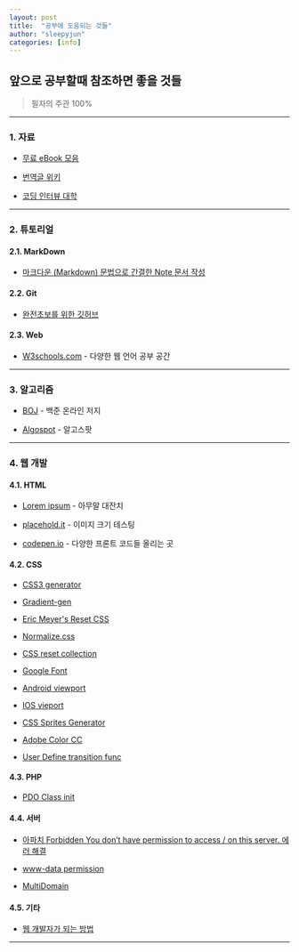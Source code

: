 ```yaml
---
layout: post
title:  "공부에 도움되는 것들"
author: "sleepyjun"
categories: [info]
---
```


## 앞으로 공부할때 참조하면 좋을 것들
 > 필자의 주관 100%  

---

### 1. 자료
- [무료 eBook 모음](https://github.com/EbookFoundation/free-programming-books)

- [번역글 위키](https://github.com/nolboo/nolboo.github.io/wiki)

- [코딩 인터뷰 대학](https://github.com/jwasham/coding-interview-university)

---

### 2. 튜토리얼
#### 2.1. MarkDown
- [마크다운 (Markdown) 문법으로 간결한 Note 문서 작성](https://how-to-use.tistory.com/2)

#### 2.2. Git
- [완전초보를 위한 깃허브](https://nolboo.kim/blog/2013/10/06/github-for-beginner/)

#### 2.3. Web
- [W3schools.com](https://www.w3schools.com/) - 다양한 웹 언어 공부 공간

---

### 3. 알고리즘
- [BOJ](https://www.acmicpc.net/) - 백준 온라인 저지

- [Algospot](https://algospot.com/) - 알고스팟

___

### 4. 웹 개발
#### 4.1. HTML
- [Lorem ipsum](http://lipsum.com) - 아무말 대잔치

- [placehold.it](http://placehold.it) - 이미지 크기 테스팅

- [codepen.io](codepen.io) - 다양한 프론트 코드들 올리는 곳

#### 4.2. CSS
- [CSS3 generator](http://css3generator.com)

- [Gradient-gen](http://www.colorzilla.com/gradient-editor) 

- [Eric Meyer's Reset CSS](http://meyerweb.com/eric/tools/css/reset)

- [Normalize.css](http://necolas.github.io/normalize.css/)

- [CSS reset collection](http://cssreset.com/)

- [Google Font](fonts.google.com)

- [Android viewport](http://developer.android.com/guide/webapps/targeting.html) 

- [IOS vieport](http://developer.apple.com/library/safari/#documentation/appleapplications/reference/safarihtmlref/Articles/MetaTags.html)

- [CSS Sprites Generator](https://www.toptal.com/developers/css/sprite-generator)

- [Adobe Color CC](http://color.adobe.com) 

- [User Define transition func](http://cubic-bezier.com)  

#### 4.3. PHP
- [PDO Class init](https://stackoverflow.com/questions/30396328/access-the-php-pdo-object-in-another-file)

#### 4.4. 서버
- [아파치 Forbidden You don’t have permission to access / on this server. 에러 해결](https://mytory.net/archives/3143)  

- [www-data permission](https://stackoverflow.com/questions/9133024/www-data-permissions)

- [MultiDomain](https://www.linux.co.kr/unixwebhosting/multidomain/multidomain.htm)

#### 4.5. 기타
- [웹 개발자가 되는 방법](https://blog.cordelia273.space/7)

___